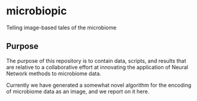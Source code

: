 # microbiopic
Telling image-based tales of the microbiome

## Purpose
The purpose of this repository is to contain data, scripts, and results that are relative to a collaborative effort at innovating the application of Neural Network methods to microbiome data.

Currently we have generated a somewhat novel algorithm for the encoding of microbiome data as an image, and we report on it here.